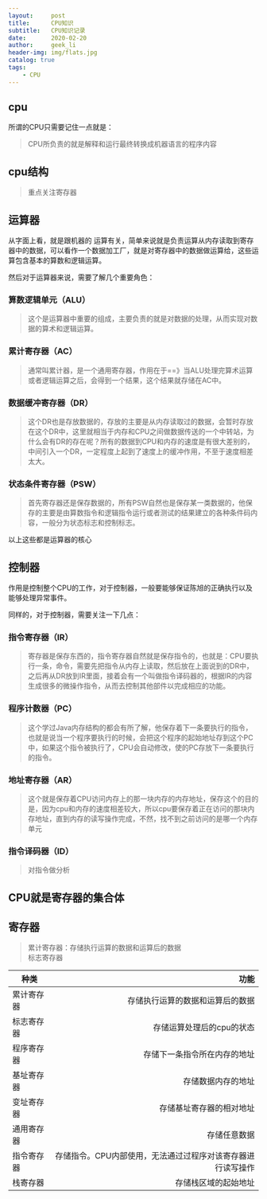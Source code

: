 ```yaml
---
layout:     post
title:      CPU知识
subtitle:   CPU知识记录
date:       2020-02-20
author:     geek_li
header-img: img/flats.jpg
catalog: true
tags:
    - CPU
---
```



## cpu

所谓的CPU只需要记住一点就是：  

> CPU所负责的就是解释和运行最终转换成机器语言的程序内容

## cpu结构

> 重点关注寄存器

## 运算器  

从字面上看，就是跟机器的 运算有关，简单来说就是负责运算从内存读取到寄存器中的数据，可以看作一个数据加工厂，就是对寄存器中的数据做运算给，这些运算包含基本的算数和逻辑运算。  

然后对于运算器来说，需要了解几个重要角色：  

### 算数逻辑单元（ALU）

> 这个是运算器中重要的组成，主要负责的就是对数据的处理，从而实现对数据的算术和逻辑运算。 

### 累计寄存器（AC）

> 通常叫累计器，是一个通用寄存器，作用在于==》当ALU处理完算术运算或者逻辑运算之后，会得到一个结果，这个结果就存储在AC中。

### 数据缓冲寄存器（DR）

> 这个DR也是存放数据的，存放的主要是从内存读取过的数据，会暂时存放在这个DR中，这里就相当于内存和CPU之间做数据传送的一个中转站，为什么会有DR的存在呢？所有的数据到CPU和内存的速度是有很大差别的，中间引入一个DR，一定程度上起到了速度上的缓冲作用，不至于速度相差太大。

### 状态条件寄存器（PSW）

> 首先寄存器还是保存数据的，所有PSW自然也是保存某一类数据的，他保存的主要是由算数指令和逻辑指令运行或者测试的结果建立的各种条件码内容，一般分为状态标志和控制标志。  

以上这些都是运算器的核心

## 控制器

作用是控制整个CPU的工作，对于控制器，一般要能够保证陈旭的正确执行以及能够处理异常事件。  

同样的，对于控制器，需要关注一下几点：  

### 指令寄存器（IR）

> 寄存器是保存东西的，指令寄存器自然就是保存指令的，也就是：CPU要执行一条，命令，需要先把指令从内存上读取，然后放在上面说到的DR中，之后再从DR放到IR里面，接着会有一个叫做指令译码器的，根据IR的内容生成很多的微操作指令，从而去控制其他部件以完成相应的功能。  

### 程序计数器（PC）

> 这个学过Java内存结构的都会有所了解，他保存着下一条要执行的指令，也就是说当一个程序要执行的时候，会把这个程序的起始地址存到这个PC中，如果这个指令被执行了，CPU会自动修改，使的PC存放下一条要执行的指令。  

### 地址寄存器（AR）

> 这个就是保存着CPU访问内存上的那一块内存的内存地址，保存这个的目的是，因为cpu和内存的速度相差较大，所以cpu要保存着正在访问的那块内存地址，直到内存的读写操作完成，不然，找不到之前访问的是哪一个内存单元  

### 指令译码器（ID）

> 对指令做分析  

## CPU就是寄存器的集合体

## 寄存器

> 累计寄存器：存储执行运算的数据和运算后的数据  
> 标志寄存器

| 种类        | 功能    |
| --------    | -----: |
| 累计寄存器        |   存储执行运算的数据和运算后的数据  |
| 标志寄存器        |   存储运算处理后的cpu的状态  |
| 程序寄存器        |   存储下一条指令所在内存的地址  |
| 基址寄存器        |   存储数据内存的地址  |
| 变址寄存器        |   存储基址寄存器的相对地址  |
| 通用寄存器        |   存储任意数据  |
| 指令寄存器        |   存储指令。CPU内部使用，无法通过过程序对该寄存器进行读写操作  |
| 栈寄存器        |   存储栈区域的起始地址  |
